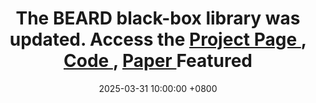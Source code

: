 ---
title: >-
     The BEARD black-box library was updated. Access the 
     <a href="https://beard-leaderboard.github.io/" target="_blank">Project Page <i class="fas fa-globe"></i></a>, <a href="https://github.com/zhouzhengqd/BEARD" target="_blank">Code <i class="fas fa-github"></i></a>, <a href="https://arxiv.org/pdf/2411.09265" target="_blank">Paper <i class="fas fa-file-pdf"></i></a> <span class="badge badge-pill badge-info">Featured</span>
date: 2025-03-31 10:00:00 +0800
---